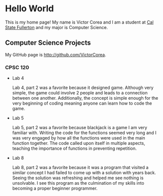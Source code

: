 # Hello World

This is my home page! My name is Victor Corea and I am a student at [Cal State Fullerton](http://www.fullerton.edu/) and my major is Computer Science.

## Computer Science Projects

My GitHub page is http://github.com/VictorCorea.

### CPSC 120

* Lab 4

    Lab 4, part 2 was a favorite because it designed game. Although very simple, the game could involve 2 people and leads to a connection between one another. Additionally, the concept is simple enough for the very beginning of coding meaning anyone can learn how to code the game.
* Lab 5

    Lab 5, part 2 was a favorite because blackjack is a game I am very familiar with. Writing the code for the functions seemed very long and I was very engaged by how all the functions were used in the main function together. The code called upon itself in multiple aspects, teaching the importance of functions in preventing repetition.
* Lab 8

    Lab 8, part 2 was a favorite because it was a program that visited a similar concept I had failed to come up with a solution with years back. Seeing the solution was refreshing and helped me see nothing is unsolvable. I see this program as the culmination of my skills into becoming a proper beginner programmer.